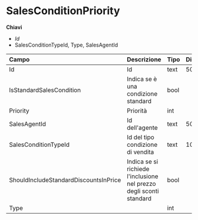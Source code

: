 # SalesConditionPriority

  
 **Chiavi**

* _Id_
* SalesConditionTypeId, Type, SalesAgentId

| Campo | Descrizione | Tipo | Dimensione |
| :--- | :--- | :--- | :--- |
| Id | Id | text | 50 |
| IsStandardSalesCondition | Indica se è una condizione standard | bool |  |
| Priority | Priorità | int |  |
| SalesAgentId | Id dell'agente | text | 50 |
| SalesConditionTypeId | Id del tipo condizione di vendita | text | 1000 |
| ShouldIncludeStandardDiscountsInPrice | Indica se si richiede l'inclusione nel prezzo degli sconti standard | bool |  |
| Type |  | int |  |

